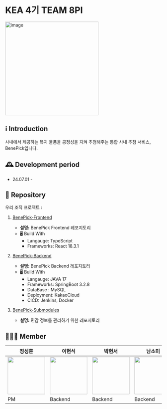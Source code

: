 # KEA 4기 TEAM 8PI

<img width="300" alt="image" src="https://avatars.githubusercontent.com/u/174310506?s=200&v=4">

## ℹ Introduction

사내에서 제공하는 복지 물품을 공정성을 지켜 추첨해주는 통합 사내 추첨 서비스, BenePick입니다.


## 🕰 Development period
* 24.07.01 - 

## 📍 Repository

우리 조직 프로젝트 :

1. [BenePick-Frontend](https://github.com/KEA-8PI/BenePick-FrontEnd)
   - **설명:** BenePick Frontend 레포지토리
   - 🖥 Build With
      - Langauge: TypeScript
      - Frameworks: React 18.3.1


2. [BenePick-Backend](https://github.com/KEA-8PI/BenePick-Backend)
   - **설명:** BenePick Backend 레포지토리
   - 🖥 Build With
      - Langauge: JAVA 17
      - Frameworks: SpringBoot 3.2.8
      - DataBase : MySQL
      - Deployment: KakaoCloud
      - CICD: Jenkins, Docker

3. [BenePick-Submodules](https://github.com/KEA-8PI/BenePick-Submodules)
   - **설명:** 민감 정보를 관리하기 위한 레포지토리


## 🧑‍🤝‍🧑 Member

|정성훈|이현석|박현서|남소미|이소정|김미소|윤혜원|
|------|---|---|---|---|---|---|
|<a href="https://github.com/wooing1084"><img src="https://avatars.githubusercontent.com/u/32007781?v=4" height="120px"></a> |<a href="https://github.com/Hyunstone"><img src="https://avatars.githubusercontent.com/u/110045522?v=4" height="120px"></a> |<a href="https://github.com/hspark-1"><img src="https://avatars.githubusercontent.com/u/105943940?v=4" height="120px"></a> |<a href="https://github.com/somi4219"><img src="https://avatars.githubusercontent.com/u/125250173?v=4" height="120px"></a>|<a href="https://github.com/2sojeong"><img src="https://avatars.githubusercontent.com/u/118418288?v=4" height="120px"></a>|<a href="https://github.com/bamb14"><img src="https://avatars.githubusercontent.com/u/118671229?v=4" height="120px"></a>|<a href="https://github.com/iey704"><img src="https://avatars.githubusercontent.com/u/105503671?v=4" height="120px"></a>|
|PM|Backend|Backend|Backend|Backend|Frontend|Frontend|



